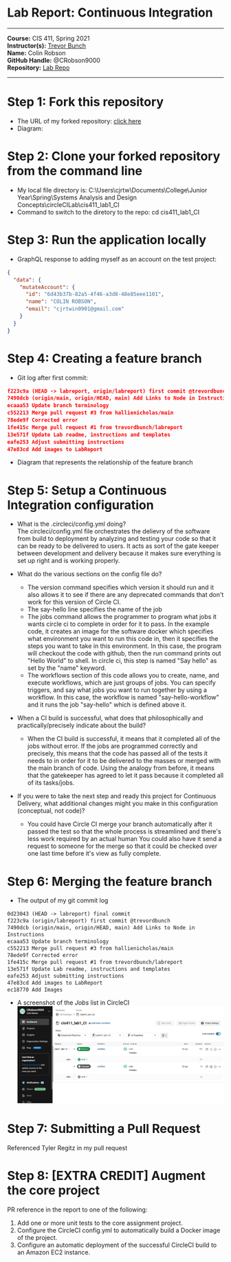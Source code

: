 # Lab Report: Continuous Integration
___
**Course:** CIS 411, Spring 2021  
**Instructor(s):** [Trevor Bunch](https://github.com/trevordbunch)  
**Name:** Colin Robson  
**GitHub Handle:** @CRobson9000  
**Repository:** [Lab Repo](https://github.com/CRobson9000/cis411_lab1_CI/tree/purelab)  
___

# Step 1: Fork this repository
- The URL of my forked repository: [click here](https://github.com/CRobson9000/cis411_lab1_CI/tree/purelab)
- Diagram:

# Step 2: Clone your forked repository from the command line  
- My local file directory is: C:\Users\cjrtw\Documents\College\Junior Year\Spring\Systems Analysis and Design Concepts\circleCILab\cis411_lab1_CI
- Command to switch to the diretory to the repo: cd cis411_lab1_CI

# Step 3: Run the application locally
- GraphQL response to adding myself as an account on the test project:

``` json
{
  "data": {
    "mutateAccount": {
      "id": "6d43b37b-82a5-4f46-a3d8-48e85eee1101",
      "name": "COLIN ROBSON",
      "email": "cjrtwin0901@gmail.com"
    }
  }
}
```
# Step 4: Creating a feature branch
- Git log after first commit:
```json
f223c9a (HEAD -> labreport, origin/labreport) first commit @trevordbunch
7490dcb (origin/main, origin/HEAD, main) Add Links to Node in Instructions
ecaaa53 Update branch terminology
c552213 Merge pull request #3 from hallienicholas/main
78ede9f Corrected error
1fe415c Merge pull request #1 from trevordbunch/labreport
13e571f Update Lab readme, instructions and templates
eafe253 Adjust submitting instructions
47e83cd Add images to LabReport

```
- Diagram that represents the relationship of the feature branch

# Step 5: Setup a Continuous Integration configuration
- What is the .circleci/config.yml doing?  
  The circleci/config.yml file orchestrates the delievry of the software from build to deployment by analyzing and testing your code so that it can be ready to be delivered to users.  It acts as sort of the gate keeper between development and delivery because it makes sure everything is set up right and is working properly.  

- What do the various sections on the config file do?  
   * The version command specifies which version it should run and it also allows it to see if there are any deprecated commands that don't work for this version of Circle CI.
   * The say-hello line specifies the name of the job
   * The jobs command allows the programmer to program what jobs it wants circle ci to complete in order for it to pass. In the example code, it creates an image for the software docker which specifies what environment you want to run this code in, then it specifies the steps you want to take in this environment.  In this case, the program will checkout the code with github, then the run command prints out "Hello World" to shell.  In circle ci, this step is named "Say hello" as set by the "name" keyword.    
   * The workflows section of this code allows you to create, name, and execute workflows, which are just groups of jobs.  You can specify triggers, and say what jobs you want to run together by using a workflow.  In this case, the workflow is named "say-hello-workflow" and it runs the job "say-hello" which is defined above it.  

- When a CI build is successful, what does that philosophically and practically/precisely indicate about the build?  
  * When the CI build is successful, it means that it completed all of the jobs without error.  If the jobs are programmed correctly and precisely, this means that the code has passed all of the tests it needs to in order for it to be delivered to the masses or merged with the main branch of code.  Using the analogy from before, it means that the gatekeeper has agreed to let it pass because it completed all of its tasks/jobs.  

- If you were to take the next step and ready this project for Continuous Delivery, what additional changes might you make in this configuration (conceptual, not code)?  
   
  * You could have Circle CI merge your branch automatically after it passed the test so that the whole process is streamlined and there's less work required by an actual human  You could also have it send a request to someone for the merge so that it could be checked over one last time before it's view as fully complete.  
# Step 6: Merging the feature branch
* The output of my git commit log
```
0d23043 (HEAD -> labreport) final commit
f223c9a (origin/labreport) first commit @trevordbunch
7490dcb (origin/main, origin/HEAD, main) Add Links to Node in Instructions
ecaaa53 Update branch terminology
c552213 Merge pull request #3 from hallienicholas/main
78ede9f Corrected error
1fe415c Merge pull request #1 from trevordbunch/labreport
13e571f Update Lab readme, instructions and templates
eafe253 Adjust submitting instructions
47e83cd Add images to LabReport
ec18770 Add Images

```

* A screenshot of the _Jobs_ list in CircleCI
![CircleCI Success](../assets/circleCIsnapShot.JPG)

# Step 7: Submitting a Pull Request
Referenced Tyler Regitz in my pull request

# Step 8: [EXTRA CREDIT] Augment the core project
PR reference in the report to one of the following:
1. Add one or more unit tests to the core assignment project. 
2. Configure the CircleCI config.yml to automatically build a Docker image of the project.
3. Configure an automatic deployment of the successful CircleCI build to an Amazon EC2 instance.
